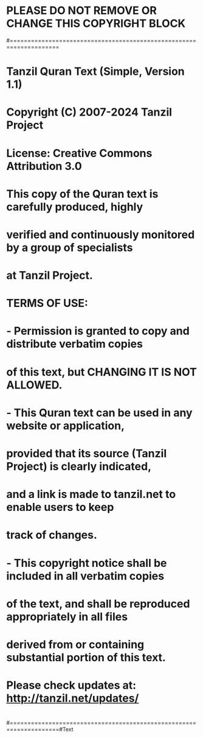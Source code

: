 # PLEASE DO NOT REMOVE OR CHANGE THIS COPYRIGHT BLOCK
#====================================================================
#
#  Tanzil Quran Text (Simple, Version 1.1)
#  Copyright (C) 2007-2024 Tanzil Project
#  License: Creative Commons Attribution 3.0
#
#  This copy of the Quran text is carefully produced, highly 
#  verified and continuously monitored by a group of specialists 
#  at Tanzil Project.
#
#  TERMS OF USE:
#
#  - Permission is granted to copy and distribute verbatim copies 
#    of this text, but CHANGING IT IS NOT ALLOWED.
#
#  - This Quran text can be used in any website or application, 
#    provided that its source (Tanzil Project) is clearly indicated, 
#    and a link is made to tanzil.net to enable users to keep
#    track of changes.
#
#  - This copyright notice shall be included in all verbatim copies 
#    of the text, and shall be reproduced appropriately in all files 
#    derived from or containing substantial portion of this text.
#
#  Please check updates at: http://tanzil.net/updates/
#
#====================================================================#Text
